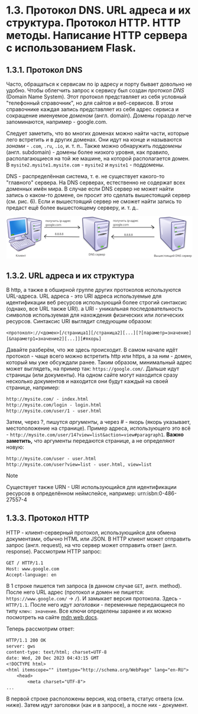 # 1.3. Протокол DNS. URL адреса и их структура. Протокол HTTP. HTTP методы. Написание HTTP сервера с использованием Flask. 

## 1.3.1. Протокол DNS

Часто, обращаться к сервисам по ip адресу и порту бывает довольно не удобно. Чтобы облегчить запрос к сервису был создан *протокол DNS* (Domain Name System). Этот протокол представляет из себя условный "телефонный справочник", но для сайтов и веб-сервисов. В этом справочнике каждая запись представляет из себя адрес сервиса и сокращение именуемое *доменом* (англ. domain). Домены гораздо легче запоминаются, например - google.com.

Следует заметить, что во многих доменах можно найти части, которые лего встретить и в других доменах. Они идут на конце и называются *зонами* - `.com`, `.ru`, `.io`, и. т. п.. Также можно обнаружить *поддомены* (англ. subdomain) - домены более низкого уровня, как правило, располагающиеся на той же машине, на которой располагается домен. В `mysite2.mysite1.mysite.com` - `mysite2` и `mysite1` - поддомены.

DNS - распределённая система, т. е. не существует какого-то "главного" сервера. На DNS серверах, естественно не содержат всех доменных имён мира. В случае если DNS сервер не может найти запись о каком-то домене, он просит это сделать вышестоящий сервер (см. рис. 6). Если и вышестоящий сервер не сможет найти запись то предаст ещё более вышестоящему серверу, и. т. д..

![рис. 6. Рекурсивный запрос к DNS-серверам](./images/1.3.1.1.png)

## 1.3.2. URL адреса и их структура

В http, а также в обширной группе других протоколов используются URL-адреса. URL адреса - это URI адреса используемые для идентификации веб ресурсов использующий более строгий синтаксис (однако, все URL также URI). а URI - уникальная последовательность символов используемая для нахождения физических или логических ресурсов. Синтаксис URI выглядит следующим образом:

```
<протокол>://<домен>[/страница1][/страница2][...][?[параметр=значение][&параметр1=значение2][...]][#якорь]
```

Давайте разберём, что же здесь происходит. В самом начале идёт протокол - чаще всего можно встретить http или https, а за ним - домен, который мы уже обсуждали ранее. Таким образом, минимальный адрес может выглядеть, на пример так: `https://google.com/`. Дальше идут страницы (или документы). На одном сайте могут находится сразу несколько документов и находится они будут каждый на своей странице, например:

```
http://mysite.com/ - index.html
http://mysite.com/login - login.html
http://mysite.com/user/1 - user.html
``` 

Затем, через ?, пишутся *аргументы*, а через # - якорь (якорь указывает, местоположение на странице). Пример адреса, использующего это всё - `http://mysite.com/user/14?view=list&action=view#paragraph1`. **Важно заметить,** что аргументы передаются странице, а не определяют новую:

```
http://mysite.com/user - user.html
http://mysite.com/user?view=list - user.html, view=list
```

> [!NOTE]
> Существует также URN - URI использующийся для идентификации ресурсов в определённом неймспейсе, например: urn:isbn:0-486-27557-4

## 1.3.3. Протокол HTTP

HTTP - клиент-серверный протокол, использующийся для обмена документами, обычно HTML или JSON. В HTTP клиент может отправить запрос (англ. request), на что сервер может отправить ответ (англ. response). Рассмотрим HTTP запрос:

```HTTP
GET / HTTP/1.1
Host: www.google.com
Accept-language: en
```

В 1 строке пишется тип запроса (в данном случае `GET`, англ. method). После него URL адрес (протокол и домен не пишется: `https://www.google.com/` -> `/`). И замыкает версия протокола. Здесь - `HTTP/1.1`. После него идут *заголовки* - переменные передающиеся по типу `ключ: значение`. Все ключи определены заранее и их можно посмотреть на сайте [mdn web docs](https://developer.mozilla.org/ru/docs/Web/HTTP/Headers).

Теперь рассмотрим ответ:

```HTTP
HTTP/1.1 200 OK
server: gws
content-type: text/html; charset=UTF-8
date: Wed, 20 Dec 2023 04:43:15 GMT
<!DOCTYPE html>
<html itemscope="" itemtype="http://schema.org/WebPage" lang="en-RU">
    <head>
        <meta charset="UTF-8">
...
```

В первой строке расположены версия, код ответа, статус ответа (см. ниже). Затем идут заголовки (как и в запросе), а после них - документ.


